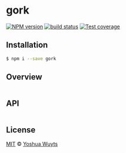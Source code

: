 # gork
[![NPM version][npm-image]][npm-url] 
[![build status][travis-image]][travis-url] 
[![Test coverage][coveralls-image]][coveralls-url]

## Installation
```bash
$ npm i --save gork
```
## Overview
```js
```

## API
```js
```

## License
[MIT](https://tldrlegal.com/license/mit-license) © [Yoshua Wuyts](yoshuawuyts.com)

[npm-image]: https://img.shields.io/npm/v/gork.svg?style=flat
[npm-url]: https://npmjs.org/package/gork
[travis-image]: https://img.shields.io/travis/yoshuawuyts/gork.svg?style=flat
[travis-url]: https://travis-ci.org/yoshuawuyts/gork
[coveralls-image]: https://img.shields.io/coveralls/yoshuawuyts/gork.svg?style=flat
[coveralls-url]: https://coveralls.io/r/yoshuawuyts/gork?branch=master